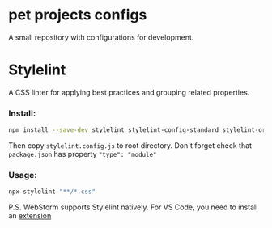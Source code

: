# pet projects configs
A small repository with configurations for development.

# Stylelint

A CSS linter for applying best practices and grouping related properties.

### Install:

```bash
npm install --save-dev stylelint stylelint-config-standard stylelint-order stylelint-semantic-groups
```
Then copy `stylelint.config.js` to root directory. Don\`t forget check that `package.json` has property `"type": "module"`

### Usage:

```bash
npx stylelint "**/*.css"
```

P.S. WebStorm supports Stylelint natively. For VS Code, you need to install an [extension](https://marketplace.visualstudio.com/items?itemName=stylelint.vscode-stylelint)
